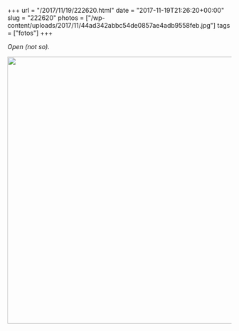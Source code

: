 +++
url = "/2017/11/19/222620.html"
date = "2017-11-19T21:26:20+00:00"
slug = "222620"
photos = ["/wp-content/uploads/2017/11/44ad342abbc54de0857ae4adb9558feb.jpg"]
tags = ["fotos"]
+++

*Open (not so).*

<img src="/wp-content/uploads/2017/11/44ad342abbc54de0857ae4adb9558feb.jpg" width="600" height="600" />
